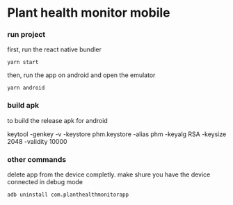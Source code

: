 # Plant health monitor mobile

### run project

first, run the react native bundler

```
yarn start
```

then, run the app on android and open the emulator

```
yarn android
```

### build apk

to build the release apk for android

keytool -genkey -v -keystore phm.keystore -alias phm -keyalg RSA -keysize 2048 -validity 10000

### other commands

delete app from the device completly. make shure you have the device connected in debug mode

```
adb uninstall com.planthealthmonitorapp
```
